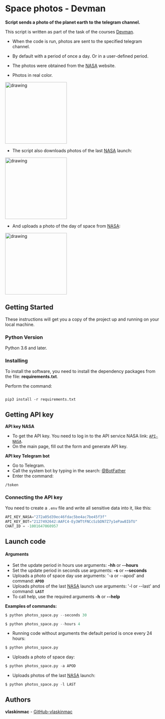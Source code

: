 # Space photos - Devman

**Script sends a photo of the planet earth to the telegram channel.**


This script is written as part of the task of the courses [Devman](https://dvmn.org).

- When the code is run, photos are sent to the specified telegram channel. 

- By default with a period of once a day. Or in a user-defined period. 

- The photos were obtained from the [NASA](https://www.nasa.gov) website.

- Photos in real color.

<img src="https://user-images.githubusercontent.com/78322994/140647471-a178cbd6-4d2a-4387-8db4-7c74b344a680.png" alt="drawing" width="200"/>  

- The script also downloads photos of the last [NASA](https://www.nasa.gov) launch:

<img src="https://user-images.githubusercontent.com/78322994/140932027-ef5be459-74fa-470d-bb28-25807e2e5943.jpg" alt="drawing" width="200"/>

- And uploads a photo of the day of space from [NASA](https://www.nasa.gov):

<img src="https://user-images.githubusercontent.com/78322994/140932208-35b01f9f-c6d5-4428-97b7-fda3c31a4d36.jpg" alt="drawing" width="200"/> 

## Getting Started

These instructions will get you a copy of the project up and running on your local machine.

### Python Version

Python 3.6 and later.

### Installing

To install the software, you need to install the dependency packages from the file: **requirements.txt**.

Perform the command:

```

pip3 install -r requirements.txt

```


## Getting API key

**API key NASA**

- To get the API key. You need to log in to the API service NASA link: [`API-NASA`](https://api.nasa.gov/).
- On the main page, fill out the form and generate API key.

**API key Telegram bot**

- Go to Telegram. 
- Call the system bot by typing in the search: [@BotFather](https://telegram.me/BotFather) 
- Enter the command:
```
/token
```


### Connecting the API key

You need to create a `.env` file and write all sensitive data into it, like this:

```python
API_KEY_NASA="272a05d39ec46fdac5be4ac7be45f3f"
API_KEY_BOT="2127492642:AAFC4-Ey3WTtFNCcSzbDN7Z7y1ePaw8IbTU"
CHAT_ID = -1001647060957
```

## Launch code
#### Arguments
- Set the update period in hours use arguments: **-hh** or **--hours**
- Set the update period in seconds use arguments: **-s** or **--seconds**
- Uploads a photo of space day use arguments: '-a or --apod' and command: **`APOD`**
- Uploads photos of the last [NASA](https://www.nasa.gov) launch use arguments: '-l or --last' and command: **`LAST`**
- To call help, use the required arguments **-h** or **--help**

**Examples of commands:**

```python
$ python photos_space.py --seconds 30
```

```python
$ python photos_space.py --hours 4
```

- Running code without arguments the default period is once every 24 hours:
```python
$ python photos_space.py 
```

- Uploads a photo of space day:
```python
$ python photos_space.py -a APOD
```

- Uploads photos of the last [NASA](https://www.nasa.gov) launch:
```python
$ python photos_space.py -l LAST
```

## Authors

**vlaskinmac**  - [GitHub-vlaskinmac](https://github.com/vlaskinmac/)


